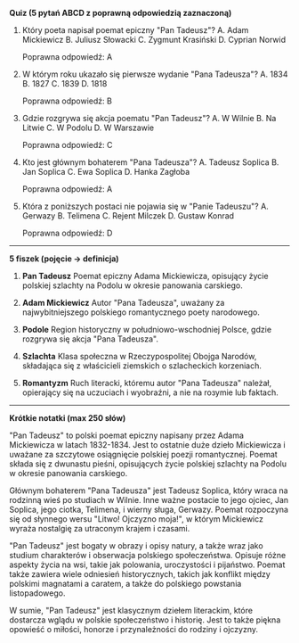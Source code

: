  **Quiz (5 pytań ABCD z poprawną odpowiedzią zaznaczoną)**

1. Który poeta napisał poemat epiczny "Pan Tadeusz"?
   A. Adam Mickiewicz
   B. Juliusz Słowacki
   C. Zygmunt Krasiński
   D. Cyprian Norwid

   Poprawna odpowiedź: A

2. W którym roku ukazało się pierwsze wydanie "Pana Tadeusza"?
   A. 1834
   B. 1827
   C. 1839
   D. 1818

   Poprawna odpowiedź: B

3. Gdzie rozgrywa się akcja poematu "Pan Tadeusz"?
   A. W Wilnie
   B. Na Litwie
   C. W Podolu
   D. W Warszawie

   Poprawna odpowiedź: C

4. Kto jest głównym bohaterem "Pana Tadeusza"?
   A. Tadeusz Soplica
   B. Jan Soplica
   C. Ewa Soplica
   D. Hanka Zagłoba

   Poprawna odpowiedź: A

5. Która z poniższych postaci nie pojawia się w "Panie Tadeuszu"?
   A. Gerwazy
   B. Telimena
   C. Rejent Milczek
   D. Gustaw Konrad

   Poprawna odpowiedź: D

---

**5 fiszek (pojęcie → definicja)**

1. **Pan Tadeusz**
   Poemat epiczny Adama Mickiewicza, opisujący życie polskiej szlachty na Podolu w okresie panowania carskiego.

2. **Adam Mickiewicz**
   Autor "Pana Tadeusza", uważany za najwybitniejszego polskiego romantycznego poety narodowego.

3. **Podole**
   Region historyczny w południowo-wschodniej Polsce, gdzie rozgrywa się akcja "Pana Tadeusza".

4. **Szlachta**
   Klasa społeczna w Rzeczypospolitej Obojga Narodów, składająca się z właścicieli ziemskich o szlacheckich korzeniach.

5. **Romantyzm**
   Ruch literacki, któremu autor "Pana Tadeusza" należał, opierający się na uczuciach i wyobraźni, a nie na roзуmie lub faktach.

---

**Krótkie notatki (max 250 słów)**

"Pan Tadeusz" to polski poemat epiczny napisany przez Adama Mickiewicza w latach 1832-1834. Jest to ostatnie duże dzieło Mickiewicza i uważane za szczytowe osiągnięcie polskiej poezji romantycznej. Poemat składa się z dwunastu pieśni, opisujących życie polskiej szlachty na Podolu w okresie panowania carskiego.

Głównym bohaterem "Pana Tadeusza" jest Tadeusz Soplica, który wraca na rodzinną wieś po studiach w Wilnie. Inne ważne postacie to jego ojciec, Jan Soplica, jego ciotka, Telimena, i wierny sługa, Gerwazy. Poemat rozpoczyna się od słynnego wersu "Litwo! Ojczyzno moja!", w którym Mickiewicz wyraża nostalgię za utraconym krajem i czasami.

"Pan Tadeusz" jest bogaty w obrazy i opisy natury, a także wraz jako studium charakterów i obserwacja polskiego społeczeństwa. Opisuje różne aspekty życia na wsi, takie jak polowania, uroczystości i pijaństwo. Poemat także zawiera wiele odniesień historycznych, takich jak konflikt między polskimi magnatami a caratem, a także do polskiego powstania listopadowego.

W sumie, "Pan Tadeusz" jest klasycznym dziełem literackim, które dostarcza wglądu w polskie społeczeństwo i historię. Jest to także piękna opowieść o miłości, honorze i przynależności do rodziny i ojczyzny.